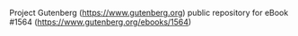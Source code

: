 Project Gutenberg (https://www.gutenberg.org) public repository for
eBook #1564 (https://www.gutenberg.org/ebooks/1564)
